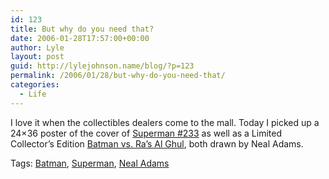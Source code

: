 ```yaml
---
id: 123
title: But why do you need that?
date: 2006-01-28T17:57:00+00:00
author: Lyle
layout: post
guid: http://lylejohnson.name/blog/?p=123
permalink: /2006/01/28/but-why-do-you-need-that/
categories:
  - Life
---
```

I love it when the collectibles dealers come to the mall. Today I picked up a 24&#215;36 poster of the cover of [Superman #233](http://usuarios.lycos.es/kalel2005/super233.htm) as well as a Limited Collector&#8217;s Edition [Batman vs. Ra&#8217;s Al Ghul](http://cgi.ebay.com/1977-Batman-vs-Ras-Al-Ghul-Neal-Adams_W0QQitemZ6565879780QQcategoryZ33808QQcmdZViewItemQQisPrinterFriendlyZ1QQpvZ2), both drawn by Neal Adams. 

<div>
  Tags: <a rel="tag" href="http://technorati.com/tag/Batman">Batman</a>, <a rel="tag" href="http://technorati.com/tag/Superman">Superman</a>, <a rel="tag" href="http://technorati.com/tag/Neal+Adams">Neal Adams</a>
</div>